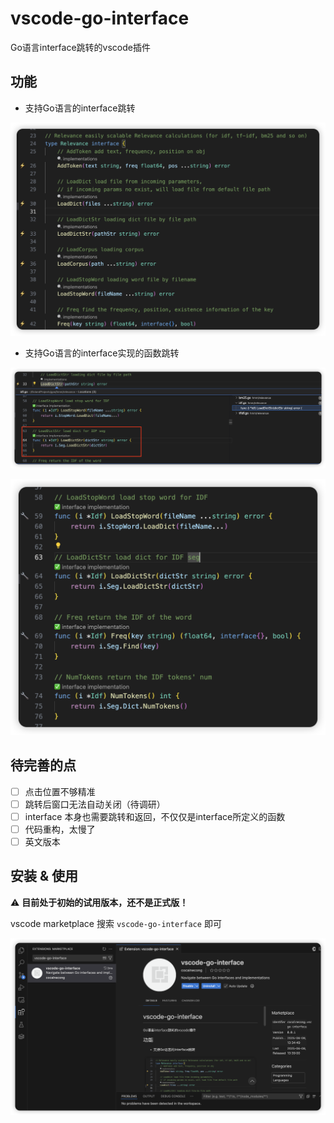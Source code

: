 # vscode-go-interface 

Go语言interface跳转的vscode插件

## 功能

- 支持Go语言的interface跳转

![interface](./images/interface.png)

- 支持Go语言的interface实现的函数跳转

![interface_nav](./images/interface_nav.png)

![implementation](./images/implementation.png)


## 待完善的点

- [ ] 点击位置不够精准
- [ ] 跳转后窗口无法自动关闭（待调研）
- [ ] interface 本身也需要跳转和返回，不仅仅是interface所定义的函数
- [ ] 代码重构，太慢了
- [ ] 英文版本

## 安装 & 使用

⚠️ **目前处于初始的试用版本，还不是正式版！**

vscode marketplace 搜索 `vscode-go-interface` 即可

![marketplace](./images/marketplace.png)
